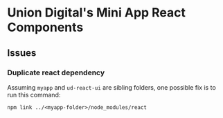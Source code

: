 # Union Digital's Mini App React Components

## Issues

### Duplicate react dependency

Assuming `myapp` and `ud-react-ui` are sibling folders, one possible fix is to run this command:

```shell
npm link ../<myapp-folder>/node_modules/react
```